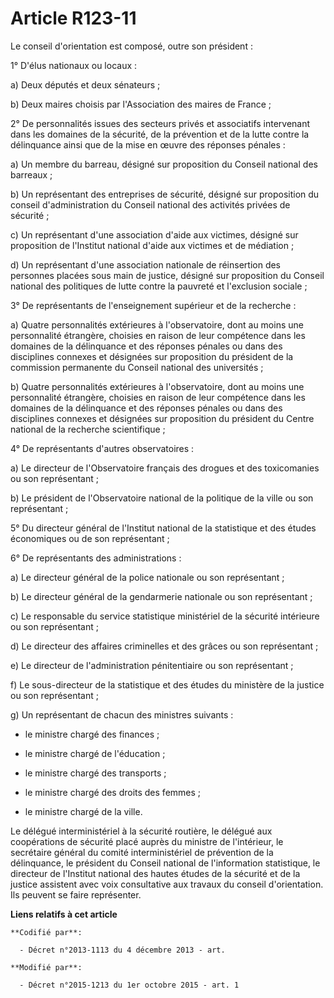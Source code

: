 # Article R123-11

Le conseil d'orientation est composé, outre son président : 

1° D'élus nationaux ou locaux : 

a) Deux députés et deux sénateurs ; 

b) Deux maires choisis par l'Association des maires de France ; 

2° De personnalités issues des secteurs privés et associatifs intervenant dans les domaines de la sécurité, de la prévention
et de la lutte contre la délinquance ainsi que de la mise en œuvre des réponses pénales : 

a) Un membre du barreau, désigné sur proposition du Conseil national des barreaux ; 

b) Un représentant des entreprises de sécurité, désigné sur proposition du conseil d'administration du Conseil national des
activités privées de sécurité ; 

c) Un représentant d'une association d'aide aux victimes, désigné sur proposition de l'Institut national d'aide aux victimes
et de médiation ; 

d) Un représentant d'une association nationale de réinsertion des personnes placées sous main de justice, désigné sur
proposition du Conseil national des politiques de lutte contre la pauvreté et l'exclusion sociale ; 

3° De représentants de l'enseignement supérieur et de la recherche : 

a) Quatre personnalités extérieures à l'observatoire, dont au moins une personnalité étrangère, choisies en raison de leur
compétence dans les domaines de la délinquance et des réponses pénales ou dans des disciplines connexes et désignées sur
proposition du président de la commission permanente du Conseil national des universités ; 

b) Quatre personnalités extérieures à l'observatoire, dont au moins une personnalité étrangère, choisies en raison de leur
compétence dans les domaines de la délinquance et des réponses pénales ou dans des disciplines connexes et désignées sur
proposition du président du Centre national de la recherche scientifique ; 

4° De représentants d'autres observatoires : 

a) Le directeur de l'Observatoire français des drogues et des toxicomanies ou son représentant ; 

b) Le président de l'Observatoire national de la politique de la ville ou son représentant ; 

5° Du directeur général de l'Institut national de la statistique et des études économiques ou de son représentant ; 

6° De représentants des administrations : 

a) Le directeur général de la police nationale ou son représentant ; 

b) Le directeur général de la gendarmerie nationale ou son représentant ; 

c) Le responsable du service statistique ministériel de la sécurité intérieure ou son représentant ; 

d) Le directeur des affaires criminelles et des grâces ou son représentant ; 

e) Le directeur de l'administration pénitentiaire ou son représentant ; 

f) Le sous-directeur de la statistique et des études du ministère de la justice ou son représentant ; 

g) Un représentant de chacun des ministres suivants : 

- le ministre chargé des finances ; 

- le ministre chargé de l'éducation ; 

- le ministre chargé des transports ; 

- le ministre chargé des droits des femmes ; 

- le ministre chargé de la ville. 

Le délégué interministériel à la sécurité routière, le délégué aux coopérations de sécurité placé auprès du ministre de
l'intérieur, le secrétaire général du comité interministériel de prévention de la délinquance, le président du Conseil
national de l'information statistique, le directeur de l'Institut national des hautes études de la sécurité et de la justice
assistent avec voix consultative aux travaux du conseil d'orientation. Ils peuvent se faire représenter.

**Liens relatifs à cet article**

	**Codifié par**:

	  - Décret n°2013-1113 du 4 décembre 2013 - art.

	**Modifié par**:

	  - Décret n°2015-1213 du 1er octobre 2015 - art. 1
